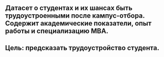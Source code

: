 ## Датасет о студентах и их шансах быть трудоустроенными после кампус-отбора. Содержит академические показатели, опыт работы и специализацию MBA. 
## Цель: предсказать трудоустройство студента.

